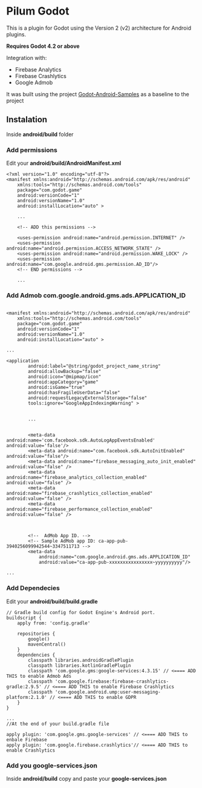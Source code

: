 # Pilum Godot

This is a plugin for Godot using the Version 2 (v2) architecture for Android plugins.

**Requires Godot 4.2 or above**

Integration with:
- Firebase Analytics
- Firebase Crashlytics
- Google Admob

It was built using the project [Godot-Android-Samples](https://github.com/m4gr3d/Godot-Android-Samples) as a baseline to the project


## Instalation

Inside **android/build** folder

### Add permissions

Edit your **android/build/AndroidManifest.xml**

 
```
<?xml version="1.0" encoding="utf-8"?>
<manifest xmlns:android="http://schemas.android.com/apk/res/android"
    xmlns:tools="http://schemas.android.com/tools"
    package="com.godot.game"
    android:versionCode="1"
    android:versionName="1.0"
    android:installLocation="auto" >

    ...

    <!-- ADD this permissions -->
    
    <uses-permission android:name="android.permission.INTERNET" />
    <uses-permission android:name="android.permission.ACCESS_NETWORK_STATE" />
    <uses-permission android:name="android.permission.WAKE_LOCK" />
    <uses-permission android:name="com.google.android.gms.permission.AD_ID"/>
    <!-- END permissions -->

    ...
```
### Add Admob com.google.android.gms.ads.APPLICATION_ID
```

<manifest xmlns:android="http://schemas.android.com/apk/res/android"
    xmlns:tools="http://schemas.android.com/tools"
    package="com.godot.game"
    android:versionCode="1"
    android:versionName="1.0"
    android:installLocation="auto" >

...

<application
        android:label="@string/godot_project_name_string"
        android:allowBackup="false"
        android:icon="@mipmap/icon"
        android:appCategory="game"
        android:isGame="true"
        android:hasFragileUserData="false"
        android:requestLegacyExternalStorage="false"
        tools:ignore="GoogleAppIndexingWarning" >
        
        
        ...
        
        
        <meta-data android:name='com.facebook.sdk.AutoLogAppEventsEnabled' android:value='false'/>
        <meta-data android:name="com.facebook.sdk.AutoInitEnabled" android:value="false"/>
        <meta-data android:name="firebase_messaging_auto_init_enabled" android:value="false" />
        <meta-data android:name="firebase_analytics_collection_enabled" android:value="false" />
        <meta-data android:name="firebase_crashlytics_collection_enabled" android:value="false" />
        <meta-data android:name="firebase_performance_collection_enabled" android:value="false" />



        <!--  AdMob App ID. -->
        <!-- Sample AdMob app ID: ca-app-pub-3940256099942544~3347511713 -->
        <meta-data
            android:name="com.google.android.gms.ads.APPLICATION_ID"
            android:value="ca-app-pub-xxxxxxxxxxxxxxxx~yyyyyyyyyy"/>

...
```

### Add Dependecies

Edit your **android/build/build.gradle**


```
// Gradle build config for Godot Engine's Android port.
buildscript {
    apply from: 'config.gradle'

    repositories {
        google()
        mavenCentral()
    }
    dependencies {
        classpath libraries.androidGradlePlugin
        classpath libraries.kotlinGradlePlugin
        classpath 'com.google.gms:google-services:4.3.15' // <==== ADD THIS to enable Admob Ads
        classpath 'com.google.firebase:firebase-crashlytics-gradle:2.9.5' // <==== ADD THIS to enable Firebase Crashlytics
        classpath 'com.google.android.ump:user-messaging-platform:2.1.0' // <==== ADD THIS to enable GDPR
    }
}

...
//At the end of your build.gradle file

apply plugin: 'com.google.gms.google-services' // <==== ADD THIS to enbale Firebase
apply plugin: 'com.google.firebase.crashlytics'// <==== ADD THIS to enable Crashlytics

```

### Add you google-services.json

Inside **android/build** copy and paste your **google-services.json**





